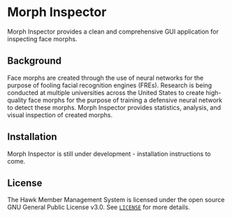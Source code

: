 # Morph Inspector
Morph Inspector provides a clean and comprehensive GUI application for inspecting face morphs.

## Background
Face morphs are created through the use of neural networks for the purpose of fooling facial recognition engines (FREs). Research is being conducted at multiple universities across the United States to create high-quality face morphs for the purpose of training a defensive neural network to detect these morphs. Morph Inspector provides statistics, analysis, and visual inspection of created morphs.

## Installation
Morph Inspector is still under development - installation instructions to come.

## License
The Hawk Member Management System is licensed under the open source GNU General Public License v3.0. See [`LICENSE`](https://github.com/palmtrey/morph-inspector/blob/main/LICENSE) for more details.
